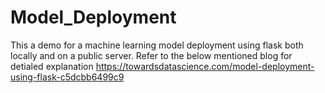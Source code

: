 # Model_Deployment

This a demo for a machine learning model deployment using flask both locally and on a public server.
Refer to the below mentioned blog for detialed explanation
https://towardsdatascience.com/model-deployment-using-flask-c5dcbb6499c9
